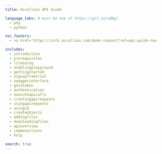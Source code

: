 ```yaml
---
title: Accellion API Guide

language_tabs: # must be one of https://git.io/vQNgJ
  - php
  - python

toc_footers:
  - <a href='https://info.accellion.com/demo-request?ref=api-guide-nav'>GET A DEMO</a>

includes:
  - introduction
  - prerequisites
  - licensing
  - enablingplayground
  - gettingstarted
  - signupfreetrial
  - swaggerinterface
  - getatoken
  - authentication
  - executeapicalls
  - creatingapirequests
  - usingapirequests
  - usingid
  - createobjects
  - addingfiles
  - downloadingfiles
  - apioverview
  - commonactions
  - help

search: true
---
```

